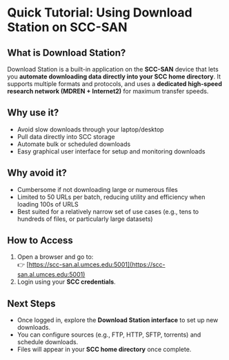 # Quick Tutorial: Using Download Station on SCC-SAN

## What is Download Station?
Download Station is a built-in application on the **SCC-SAN** device that lets you **automate downloading data directly into your SCC home directory**. It supports multiple formats and protocols, and uses a **dedicated high-speed research network (MDREN + Internet2)** for maximum transfer speeds.

## Why use it?
- Avoid slow downloads through your laptop/desktop  
- Pull data directly into SCC storage  
- Automate bulk or scheduled downloads
- Easy graphical user interface for setup and monitoring downloads
  
## Why avoid it?
- Cumbersome if not downloading large or numerous files
- Limited to 50 URLs per batch, reducing utility and efficiency when loading 100s of URLS
- Best suited for a relatively narrow set of use cases (e.g., tens to hundreds of files, or particularly large datasets)

## How to Access
1. Open a browser and go to:  
   👉 [https://scc-san.al.umces.edu:5001](https://scc-san.al.umces.edu:5001)
2. Login using your **SCC credentials**.  

## Next Steps
- Once logged in, explore the **Download Station interface** to set up new downloads.  
- You can configure sources (e.g., FTP, HTTP, SFTP, torrents) and schedule downloads.  
- Files will appear in your **SCC home directory** once complete.  
